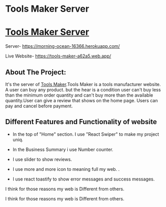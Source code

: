 # Tools Maker Server

# [Tools Maker Server](https://morning-ocean-16366.herokuapp.com/)

Server- https://morning-ocean-16366.herokuapp.com/

Live Website- https://tools-maker-a62a5.web.app/

## About The Project:

It's the server of [Tools Maker](https://morning-ocean-16366.herokuapp.com/).Tools Maker is a tools manufacturer website. A user can buy any product. but the hear is a condition user can't buy less than the minimum order quantity and can't buy more than the available quantity.User can give a review that shows on the home page. Users can pay and cancel before payment.

## Different Features and Functionality of website

-   In the top of "Home" section. I use "React Swiper" to make my project uniq.

*   In the Business Summary i use Number counter.

*   I use slider to show reviews.

*   I use more and more icon to meaning full my web. .

*   I use react toastify to show error messages and success messages.

I think for those reasons my web is Different from others.

I think for those reasons my web is Different from others.
